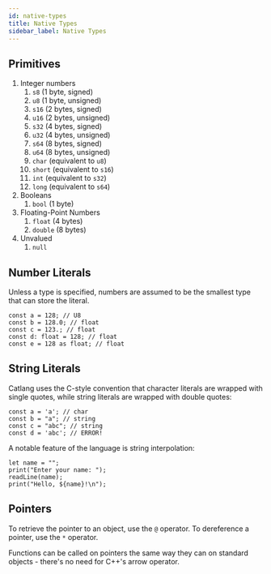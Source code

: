 ```yaml
---
id: native-types
title: Native Types
sidebar_label: Native Types
---
```


## Primitives

1. Integer numbers
   1. `s8` (1 byte, signed)
   1. `u8` (1 byte, unsigned)
   1. `s16` (2 bytes, signed)
   1. `u16` (2 bytes, unsigned)
   1. `s32` (4 bytes, signed)
   1. `u32` (4 bytes, unsigned)
   1. `s64` (8 bytes, signed)
   1. `u64` (8 bytes, unsigned)
   1. `char` (equivalent to `u8`)
   1. `short` (equivalent to `s16`)
   1. `int` (equivalent to `s32`)
   1. `long` (equivalent to `s64`)
1. Booleans
   1. `bool` (1 byte)
1. Floating-Point Numbers
   1. `float` (4 bytes)
   1. `double` (8 bytes)
1. Unvalued
   1. `null`

## Number Literals

Unless a type is specified, numbers are assumed to be the smallest type that can store the literal.

```catlang
const a = 128; // U8
const b = 128.0; // float
const c = 123.; // float
const d: float = 128; // float
const e = 128 as float; // float
```

## String Literals

Catlang uses the C-style convention that character literals are wrapped with single quotes, while string literals are wrapped with double quotes:

```catlang
const a = 'a'; // char
const b = "a"; // string
const c = "abc"; // string
const d = 'abc'; // ERROR!
```

A notable feature of the language is string interpolation:

```catlang
let name = "";
print("Enter your name: ");
readLine(name);
print("Hello, ${name}!\n");
```

## Pointers

To retrieve the pointer to an object, use the `@` operator. To dereference a pointer, use the `*` operator.

Functions can be called on pointers the same way they can on standard objects - there's no need for C++'s arrow operator.
